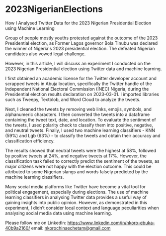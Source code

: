 # 2023NigerianElections

How I Analysed Twitter Data for the 2023 Nigerian Presidential Election using Machine Learning

Group of people mostly youths protested against the outcome of the 2023 Presidential election, as Former Lagos governor Bola Tinubu was declared the winner of Nigeria's 2023 presidential election. The defeated Nigerian candidates also vowed legal challenge.

However, in this article, I will discuss an experiment I conducted on the 2023 Nigerian Presidential election using Twitter data and machine learning.

I first obtained an academic license for the Twitter developer account and scrapped tweets in Abuja location, specifically the Twitter handle of the Independent National Electoral Commission (INEC) Nigeria, during the Presidential election results declaration on 2023-03-01. I imported libraries such as Tweepy, Textblob, and Word Cloud to analyze the tweets.

Next, I cleaned the tweets by removing web links, emojis, symbols, and alphanumeric characters. I then converted the tweets into a dataframe containing the tweet text, date, and location. To evaluate the sentiment of the tweets, I used polarity check to classify them into positive, negative, and neutral tweets. Finally, I used two machine learning classifiers - KNN (59%) and Lgb (63%) - to classify the tweets and obtain their accuracy and classification efficiency.

The results showed that neutral tweets were the highest at 58%, followed by positive tweets at 24%, and negative tweets at 17%. However, the classification task failed to correctly predict the sentiment of the tweets, as major citizens were not happy with the election outcome. This could be attributed to some Nigerian slangs and words falsely predicted by the machine learning classifiers.

Many social media platforms like Twitter have become a vital tool for political engagement, especially during elections. The use of machine learning classifiers in analysing Twitter data provides a useful way of gaining insights into public opinion. However, as demonstrated in this experiment, I didn’t consider local context and language peculiarities when analysing social media data using machine learning.

Please follow me on LinkedIn: https://www.linkedin.com/in/nkoro-ebuka-40b9a2160/ email: nkorochinaechetam@gmail.com
